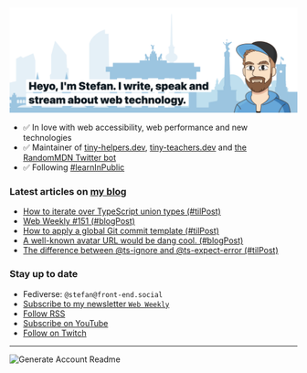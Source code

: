 <img alt="Heyo, I'm Stefan. I write and speak about web technology." src="https://raw.githubusercontent.com/stefanjudis/stefanjudis/main/screenshot.png">

- ✅ In love with web accessibility, web performance and new technologies
- ✅ Maintainer of [tiny-helpers.dev](https://tiny-helpers.dev), [tiny-teachers.dev](https://tiny-teachers.dev/) and [the RandomMDN Twitter bot](https://twitter.com/randomMDN)
- ✅ Following [#learnInPublic](https://www.stefanjudis.com/today-i-learned/)
### Latest articles on [my blog](https://www.stefanjudis.com)

<!-- BLOG-POST-LIST:START -->
- [How to iterate over TypeScript union types &lpar;#tilPost&rpar;](https://www.stefanjudis.com/today-i-learned/iterate-typescript-union-type/)
- [Web Weekly #151 &lpar;#blogPost&rpar;](https://www.stefanjudis.com/blog/web-weekly-151/)
- [How to apply a global Git commit template &lpar;#tilPost&rpar;](https://www.stefanjudis.com/today-i-learned/global-git-commit-templates/)
- [A well-known avatar URL would be dang cool. &lpar;#blogPost&rpar;](https://www.stefanjudis.com/blog/a-well-known-avatar-url-would-be-dang-cool/)
- [The difference between @ts-ignore and @ts-expect-error &lpar;#tilPost&rpar;](https://www.stefanjudis.com/today-i-learned/the-difference-ts-ignore-and-ts-expect-error/)
<!-- BLOG-POST-LIST:END -->

### Stay up to date

- Fediverse: `@stefan@front-end.social`
- [Subscribe to my newsletter `Web Weekly`](https://webweekly.email/)
- [Follow RSS](https://www.stefanjudis.com/feeds/)
- [Subscribe on YouTube](https://youtube.com/c/stefanjudis)
- [Follow on Twitch](https://www.twitch.tv/stefanjudis)

---

![Generate Account Readme](https://github.com/stefanjudis/stefanjudis/workflows/Generate%20Account%20Readme/badge.svg)
